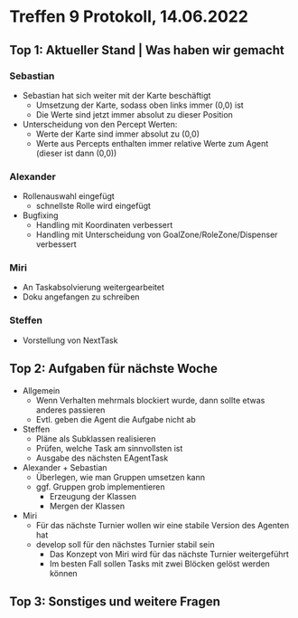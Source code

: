 # Treffen 9 Protokoll, 14.06.2022

## Top 1: Aktueller Stand | Was haben wir gemacht

### Sebastian
 - Sebastian hat sich weiter mit der Karte beschäftigt
    - Umsetzung der Karte, sodass oben links immer (0,0) ist
    - Die Werte sind jetzt immer absolut zu dieser Position
 - Unterscheidung von den Percept Werten:
    - Werte der Karte sind immer absolut zu (0,0)
    - Werte aus Percepts enthalten immer relative Werte zum Agent (dieser ist dann (0,0))


### Alexander
 - Rollenauswahl eingefügt
    - schnellste Rolle wird eingefügt
 - Bugfixing
    - Handling mit Koordinaten verbessert
    - Handling mit Unterscheidung von GoalZone/RoleZone/Dispenser verbessert

### Miri
 - An Taskabsolvierung weitergearbeitet
 - Doku angefangen zu schreiben


### Steffen
 - Vorstellung von NextTask


## Top 2: Aufgaben für nächste Woche
 - Allgemein
    - Wenn Verhalten mehrmals blockiert wurde, dann sollte etwas anderes passieren
    - Evtl. geben die Agent die Aufgabe nicht ab
 - Steffen
    - Pläne als Subklassen realisieren
    - Prüfen, welche Task am sinnvollsten ist
    - Ausgabe des nächsten EAgentTask
 - Alexander + Sebastian
    - Überlegen, wie man Gruppen umsetzen kann
    - ggf. Gruppen grob implementieren
        - Erzeugung der Klassen
        - Mergen der Klassen
 - Miri
    - Für das nächste Turnier wollen wir eine stabile Version des Agenten hat
    - develop soll für den nächstes Turnier stabil sein
        - Das Konzept von Miri wird für das nächste Turnier weitergeführt
        - Im besten Fall sollen Tasks mit zwei Blöcken gelöst werden können
 
 

## Top 3: Sonstiges und weitere Fragen

